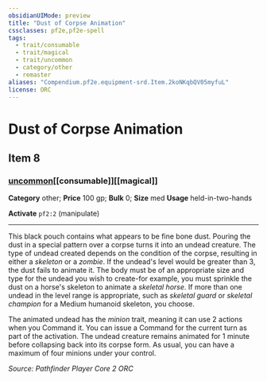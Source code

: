 ```yaml
---
obsidianUIMode: preview
title: "Dust of Corpse Animation"
cssclasses: pf2e,pf2e-spell
tags:
  - trait/consumable
  - trait/magical
  - trait/uncommon
  - category/other
  - remaster
aliases: "Compendium.pf2e.equipment-srd.Item.2koNKqbQV05myfuL"
license: ORC
---
```

# Dust of Corpse Animation
## Item 8
### [uncommon](uncommon "Uncommon Rarity Trait")[[consumable]][[magical]]

**Category** other; 
**Price** 100 gp; 
**Bulk** 0; **Size** med
**Usage** held-in-two-hands

**Activate** `pf2:2` (manipulate)

* * *

This black pouch contains what appears to be fine bone dust. Pouring the dust in a special pattern over a corpse turns it into an undead creature. The type of undead created depends on the condition of the corpse, resulting in either a _skeleton_ or a _zombie_. If the undead's level would be greater than 3, the dust fails to animate it. The body must be of an appropriate size and type for the undead you wish to create-for example, you must sprinkle the dust on a horse's skeleton to animate a _skeletal horse_. If more than one undead in the level range is appropriate, such as _skeletal guard_ or _skeletal champion_ for a Medium humanoid skeleton, you choose.

The animated undead has the _minion_ trait, meaning it can use 2 actions when you Command it. You can issue a Command for the current turn as part of the activation. The undead creature remains animated for 1 minute before collapsing back into its corpse form. As usual, you can have a maximum of four minions under your control.

*Source: Pathfinder Player Core 2*
*ORC*
